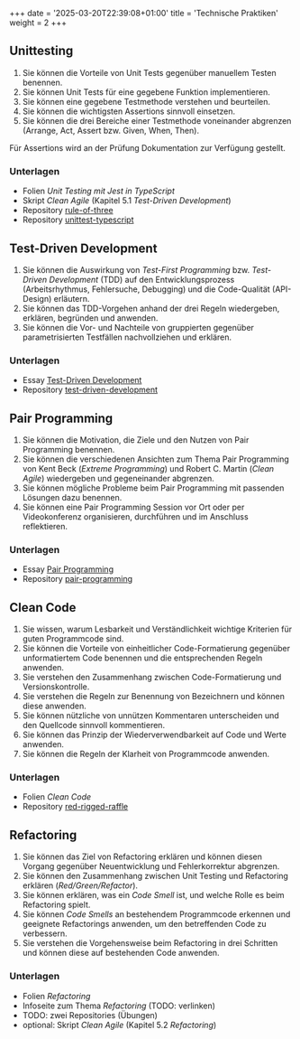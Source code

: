 +++
date = '2025-03-20T22:39:08+01:00'
title = 'Technische Praktiken'
weight = 2
+++

## Unittesting

1. Sie können die Vorteile von Unit Tests gegenüber manuellem Testen benennen.
1. Sie können Unit Tests für eine gegebene Funktion implementieren.
1. Sie können eine gegebene Testmethode verstehen und beurteilen.
1. Sie können die wichtigsten Assertions sinnvoll einsetzen.
1. Sie können die drei Bereiche einer Testmethode voneinander abgrenzen
   (Arrange, Act, Assert bzw. Given, When, Then).

Für Assertions wird an der Prüfung Dokumentation zur Verfügung gestellt.

### Unterlagen

- Folien _Unit Testing mit Jest in TypeScript_
- Skript _Clean Agile_ (Kapitel 5.1 _Test-Driven Development_)
- Repository [rule-of-three](https://github.com/m426-2025/rule-of-three)
- Repository [unittest-typescript](https://github.com/m426-2025/unittest-typescript)

## Test-Driven Development

1. Sie können die Auswirkung von _Test-First Programming_ bzw. _Test-Driven
   Development_ (TDD) auf den Entwicklungsprozess (Arbeitsrhythmus,
   Fehlersuche, Debugging) und die Code-Qualität (API-Design) erläutern.
1. Sie können das TDD-Vorgehen anhand der drei Regeln wiedergeben, erklären,
   begründen und anwenden.
1. Sie können die Vor- und Nachteile von gruppierten gegenüber parametrisierten
   Testfällen nachvollziehen und erklären.

### Unterlagen

- Essay [Test-Driven Development](https://m426.frickelbude.ch/essays/test-driven-development/index.html)
- Repository [test-driven-development](https://github.com/m426-2025/test-driven-development)

## Pair Programming

1. Sie können die Motivation, die Ziele und den Nutzen von Pair Programming
   benennen.
 1. Sie können die verschiedenen Ansichten zum Thema Pair
   Programming von Kent Beck (_Extreme Programming_) und Robert C. Martin
   (_Clean Agile_) wiedergeben und gegeneinander abgrenzen.
1. Sie können mögliche Probleme beim Pair Programming mit passenden Lösungen
   dazu benennen.
1. Sie können eine Pair Programming Session vor Ort oder per Videokonferenz
   organisieren, durchführen und im Anschluss reflektieren.

### Unterlagen

- Essay [Pair Programming](/essays/pair-programming/)
- Repository [pair-programming](https://github.com/m426-2025/pair-programming)

## Clean Code

1. Sie wissen, warum Lesbarkeit und Verständlichkeit wichtige Kriterien für
   guten Programmcode sind.
1. Sie können die Vorteile von einheitlicher Code-Formatierung gegenüber
   unformatiertem Code benennen und die entsprechenden Regeln anwenden.
1. Sie verstehen den Zusammenhang zwischen Code-Formatierung und
   Versionskontrolle.
1. Sie verstehen die Regeln zur Benennung von Bezeichnern und können diese
   anwenden.
1. Sie können nützliche von unnützen Kommentaren unterscheiden und den Quellcode
   sinnvoll kommentieren.
1. Sie können das Prinzip der Wiederverwendbarkeit auf Code und Werte anwenden.
1. Sie können die Regeln der Klarheit von Programmcode anwenden.

### Unterlagen

- Folien _Clean Code_
- Repository [red-rigged-raffle](https://github.com/m426-2025/red-rigged-raffle)

## Refactoring

1. Sie können das Ziel von Refactoring erklären und können diesen Vorgang gegenüber Neuentwicklung und Fehlerkorrektur abgrenzen.
1. Sie können den Zusammenhang zwischen Unit Testing und Refactoring erklären (_Red/Green/Refactor_).
1. Sie können erklären, was ein _Code Smell_ ist, und welche Rolle es beim Refactoring spielt.
1. Sie können _Code Smells_ an bestehendem Programmcode erkennen und geeignete Refactorings anwenden, um den betreffenden Code zu verbessern.
1. Sie verstehen die Vorgehensweise beim Refactoring in drei Schritten und können diese auf bestehenden Code anwenden.

### Unterlagen

- Folien _Refactoring_
- Infoseite zum Thema _Refactoring_ (TODO: verlinken)
- TODO: zwei Repositories (Übungen)
- optional: Skript _Clean Agile_ (Kapitel 5.2 _Refactoring_)